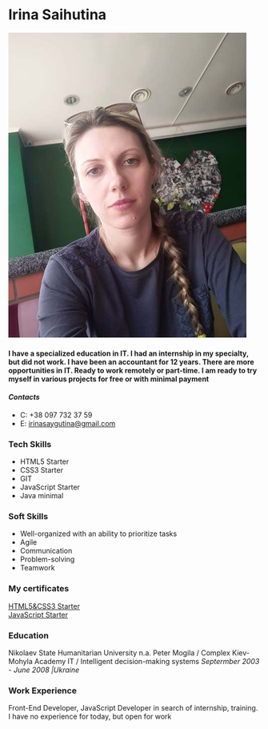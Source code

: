 # **Irina Saihutina**
![My photo](https://github.com/irina-saygutina/rsschool-cv/blob/gh-pages/my%20foto1.jpg?raw=true)
#### I have a specialized education in IT. I had an internship in my specialty, but did not work. I have been an accountant for 12 years. There are more opportunities in IT. Ready to work remotely or part-time. I am ready to try myself in various projects for free or with minimal payment ####

#### *Contacts*
* C: +38 097 732 37 59
* E: irinasaygutina@gmail.com

### **Tech Skills**
* HTML5 Starter
* CSS3 Starter
* GIT
* JavaScript Starter
* Java minimal

### **Soft Skills**
* Well-organized with an ability to prioritize tasks
* Agile
* Communication
* Problem-solving
* Teamwork

### **My certificates**
[HTML5&CSS3 Starter](https://testprovider.com/ru/search-certificate/tp88429757)  
[JavaScript Starter](https://testprovider.com/ru/search-certificate/tp64240530)

### **Education**
Nikolaev State Humanitarian University n.a. Peter Mogila / Complex Kiev-Mohyla Academy
IT / Intelligent decision-making systems
*Septermber 2003 - June 2008 |Ukraine*

### **Work Experience**
Front-End Developer, JavaScript Developer in search of internship, training. I have no experience for today, but open for work